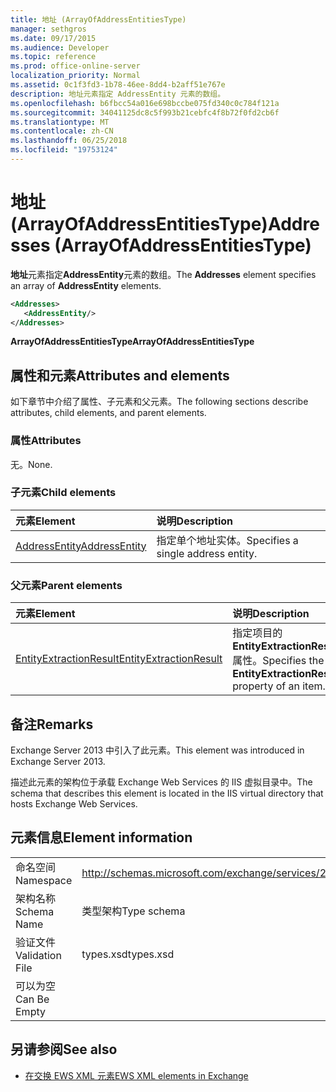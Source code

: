 ```yaml
---
title: 地址 (ArrayOfAddressEntitiesType)
manager: sethgros
ms.date: 09/17/2015
ms.audience: Developer
ms.topic: reference
ms.prod: office-online-server
localization_priority: Normal
ms.assetid: 0c1f3fd3-1b78-46ee-8dd4-b2aff51e767e
description: 地址元素指定 AddressEntity 元素的数组。
ms.openlocfilehash: b6fbcc54a016e698bccbe075fd340c0c784f121a
ms.sourcegitcommit: 34041125dc8c5f993b21cebfc4f8b72f0fd2cb6f
ms.translationtype: MT
ms.contentlocale: zh-CN
ms.lasthandoff: 06/25/2018
ms.locfileid: "19753124"
---
```

# <a name="addresses-arrayofaddressentitiestype"></a><span data-ttu-id="15cea-103">地址 (ArrayOfAddressEntitiesType)</span><span class="sxs-lookup"><span data-stu-id="15cea-103">Addresses (ArrayOfAddressEntitiesType)</span></span>

<span data-ttu-id="15cea-104">**地址**元素指定**AddressEntity**元素的数组。</span><span class="sxs-lookup"><span data-stu-id="15cea-104">The **Addresses** element specifies an array of **AddressEntity** elements.</span></span> 
  
```XML
<Addresses>
   <AddressEntity/>
</Addresses>
```

 <span data-ttu-id="15cea-105">**ArrayOfAddressEntitiesType**</span><span class="sxs-lookup"><span data-stu-id="15cea-105">**ArrayOfAddressEntitiesType**</span></span>
## <a name="attributes-and-elements"></a><span data-ttu-id="15cea-106">属性和元素</span><span class="sxs-lookup"><span data-stu-id="15cea-106">Attributes and elements</span></span>

<span data-ttu-id="15cea-107">如下章节中介绍了属性、子元素和父元素。</span><span class="sxs-lookup"><span data-stu-id="15cea-107">The following sections describe attributes, child elements, and parent elements.</span></span>
  
### <a name="attributes"></a><span data-ttu-id="15cea-108">属性</span><span class="sxs-lookup"><span data-stu-id="15cea-108">Attributes</span></span>

<span data-ttu-id="15cea-109">无。</span><span class="sxs-lookup"><span data-stu-id="15cea-109">None.</span></span>
  
### <a name="child-elements"></a><span data-ttu-id="15cea-110">子元素</span><span class="sxs-lookup"><span data-stu-id="15cea-110">Child elements</span></span>

|<span data-ttu-id="15cea-111">**元素**</span><span class="sxs-lookup"><span data-stu-id="15cea-111">**Element**</span></span>|<span data-ttu-id="15cea-112">**说明**</span><span class="sxs-lookup"><span data-stu-id="15cea-112">**Description**</span></span>|
|:-----|:-----|
|[<span data-ttu-id="15cea-113">AddressEntity</span><span class="sxs-lookup"><span data-stu-id="15cea-113">AddressEntity</span></span>](addressentity.md) <br/> |<span data-ttu-id="15cea-114">指定单个地址实体。</span><span class="sxs-lookup"><span data-stu-id="15cea-114">Specifies a single address entity.</span></span>  <br/> |
   
### <a name="parent-elements"></a><span data-ttu-id="15cea-115">父元素</span><span class="sxs-lookup"><span data-stu-id="15cea-115">Parent elements</span></span>

|<span data-ttu-id="15cea-116">**元素**</span><span class="sxs-lookup"><span data-stu-id="15cea-116">**Element**</span></span>|<span data-ttu-id="15cea-117">**说明**</span><span class="sxs-lookup"><span data-stu-id="15cea-117">**Description**</span></span>|
|:-----|:-----|
|[<span data-ttu-id="15cea-118">EntityExtractionResult</span><span class="sxs-lookup"><span data-stu-id="15cea-118">EntityExtractionResult</span></span>](entityextractionresult.md) <br/> |<span data-ttu-id="15cea-119">指定项目的**EntityExtractionResult**属性。</span><span class="sxs-lookup"><span data-stu-id="15cea-119">Specifies the **EntityExtractionResult** property of an item.</span></span>  <br/> |
   
## <a name="remarks"></a><span data-ttu-id="15cea-120">备注</span><span class="sxs-lookup"><span data-stu-id="15cea-120">Remarks</span></span>

<span data-ttu-id="15cea-121">Exchange Server 2013 中引入了此元素。</span><span class="sxs-lookup"><span data-stu-id="15cea-121">This element was introduced in Exchange Server 2013.</span></span>
  
<span data-ttu-id="15cea-122">描述此元素的架构位于承载 Exchange Web Services 的 IIS 虚拟目录中。</span><span class="sxs-lookup"><span data-stu-id="15cea-122">The schema that describes this element is located in the IIS virtual directory that hosts Exchange Web Services.</span></span>
  
## <a name="element-information"></a><span data-ttu-id="15cea-123">元素信息</span><span class="sxs-lookup"><span data-stu-id="15cea-123">Element information</span></span>

|||
|:-----|:-----|
|<span data-ttu-id="15cea-124">命名空间</span><span class="sxs-lookup"><span data-stu-id="15cea-124">Namespace</span></span>  <br/> |http://schemas.microsoft.com/exchange/services/2006/types  <br/> |
|<span data-ttu-id="15cea-125">架构名称</span><span class="sxs-lookup"><span data-stu-id="15cea-125">Schema Name</span></span>  <br/> |<span data-ttu-id="15cea-126">类型架构</span><span class="sxs-lookup"><span data-stu-id="15cea-126">Type schema</span></span>  <br/> |
|<span data-ttu-id="15cea-127">验证文件</span><span class="sxs-lookup"><span data-stu-id="15cea-127">Validation File</span></span>  <br/> |<span data-ttu-id="15cea-128">types.xsd</span><span class="sxs-lookup"><span data-stu-id="15cea-128">types.xsd</span></span>  <br/> |
|<span data-ttu-id="15cea-129">可以为空</span><span class="sxs-lookup"><span data-stu-id="15cea-129">Can Be Empty</span></span>  <br/> ||
   
## <a name="see-also"></a><span data-ttu-id="15cea-130">另请参阅</span><span class="sxs-lookup"><span data-stu-id="15cea-130">See also</span></span>

- [<span data-ttu-id="15cea-131">在交换 EWS XML 元素</span><span class="sxs-lookup"><span data-stu-id="15cea-131">EWS XML elements in Exchange</span></span>](ews-xml-elements-in-exchange.md)

